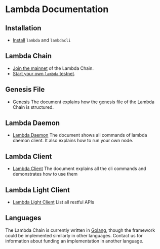 # Lambda Documentation

## Installation

- [Install](./installation.md) `lambda` and `lambdacli`

## Lambda Chain 

- [Join the mainnet](./join-mainnet.md) of the Lambda Chain.
- [Start your own `lambda` testnet](./deploy-testnet.md).

## Genesis File

- [Genesis](./genesis.md) The document explains how the genesis file of the Lambda Chain is structured. 

## Lambda Daemon

- [Lambda Daemon](./lambda.md) The document shows all commands of lambda daemon client. It also explains how to run your own node.

## Lambda Client

- [Lambda Client](./lambdacli/README.md) The document explains all the cli commands and demonstrates how to use them

## Lambda Light Client

- [Lambda Light Client](./light-client.md) List all restful APIs


## Languages

The Lambda Chain is currently written in [Golang](https://golang.org/), though the
framework could be implemented similarly in other languages.
Contact us for information about funding an implementation in another language.

